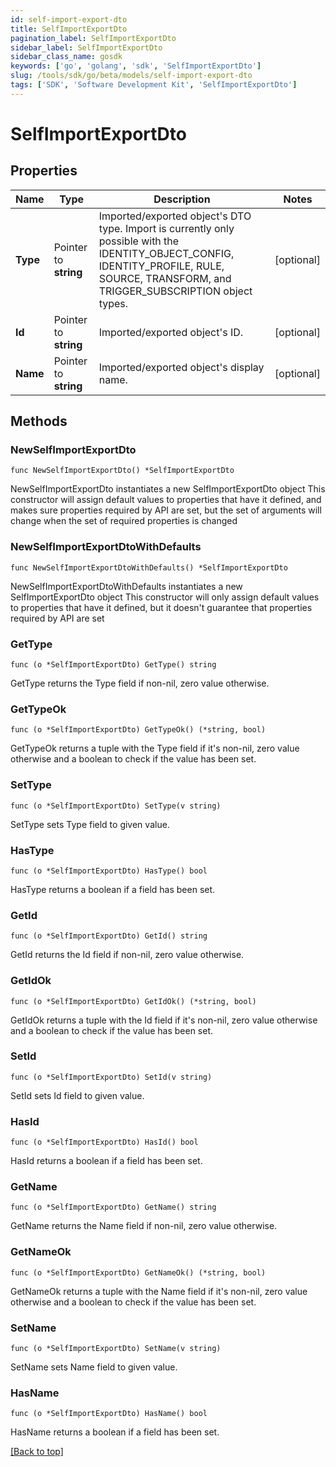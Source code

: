 ```yaml
---
id: self-import-export-dto
title: SelfImportExportDto
pagination_label: SelfImportExportDto
sidebar_label: SelfImportExportDto
sidebar_class_name: gosdk
keywords: ['go', 'golang', 'sdk', 'SelfImportExportDto'] 
slug: /tools/sdk/go/beta/models/self-import-export-dto
tags: ['SDK', 'Software Development Kit', 'SelfImportExportDto']
---
```


# SelfImportExportDto

## Properties

Name | Type | Description | Notes
------------ | ------------- | ------------- | -------------
**Type** | Pointer to **string** | Imported/exported object&#39;s DTO type. Import is currently only possible with the IDENTITY_OBJECT_CONFIG, IDENTITY_PROFILE, RULE, SOURCE, TRANSFORM, and TRIGGER_SUBSCRIPTION object types. | [optional] 
**Id** | Pointer to **string** | Imported/exported object&#39;s ID. | [optional] 
**Name** | Pointer to **string** | Imported/exported object&#39;s display name. | [optional] 

## Methods

### NewSelfImportExportDto

`func NewSelfImportExportDto() *SelfImportExportDto`

NewSelfImportExportDto instantiates a new SelfImportExportDto object
This constructor will assign default values to properties that have it defined,
and makes sure properties required by API are set, but the set of arguments
will change when the set of required properties is changed

### NewSelfImportExportDtoWithDefaults

`func NewSelfImportExportDtoWithDefaults() *SelfImportExportDto`

NewSelfImportExportDtoWithDefaults instantiates a new SelfImportExportDto object
This constructor will only assign default values to properties that have it defined,
but it doesn't guarantee that properties required by API are set

### GetType

`func (o *SelfImportExportDto) GetType() string`

GetType returns the Type field if non-nil, zero value otherwise.

### GetTypeOk

`func (o *SelfImportExportDto) GetTypeOk() (*string, bool)`

GetTypeOk returns a tuple with the Type field if it's non-nil, zero value otherwise
and a boolean to check if the value has been set.

### SetType

`func (o *SelfImportExportDto) SetType(v string)`

SetType sets Type field to given value.

### HasType

`func (o *SelfImportExportDto) HasType() bool`

HasType returns a boolean if a field has been set.

### GetId

`func (o *SelfImportExportDto) GetId() string`

GetId returns the Id field if non-nil, zero value otherwise.

### GetIdOk

`func (o *SelfImportExportDto) GetIdOk() (*string, bool)`

GetIdOk returns a tuple with the Id field if it's non-nil, zero value otherwise
and a boolean to check if the value has been set.

### SetId

`func (o *SelfImportExportDto) SetId(v string)`

SetId sets Id field to given value.

### HasId

`func (o *SelfImportExportDto) HasId() bool`

HasId returns a boolean if a field has been set.

### GetName

`func (o *SelfImportExportDto) GetName() string`

GetName returns the Name field if non-nil, zero value otherwise.

### GetNameOk

`func (o *SelfImportExportDto) GetNameOk() (*string, bool)`

GetNameOk returns a tuple with the Name field if it's non-nil, zero value otherwise
and a boolean to check if the value has been set.

### SetName

`func (o *SelfImportExportDto) SetName(v string)`

SetName sets Name field to given value.

### HasName

`func (o *SelfImportExportDto) HasName() bool`

HasName returns a boolean if a field has been set.


[[Back to top]](#) 


